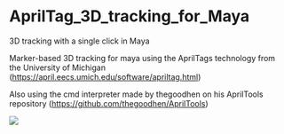 # AprilTag_3D_tracking_for_Maya

3D tracking with a single click in Maya

 Marker-based 3D tracking for maya using the AprilTags technology from the University of Michigan (https://april.eecs.umich.edu/software/apriltag.html)

 Also using the cmd interpreter made by thegoodhen on his AprilTools repository (https://github.com/thegoodhen/AprilTools) 


![](/.imgs/.gifs/April_Tracker_Maya_Demo.gif)